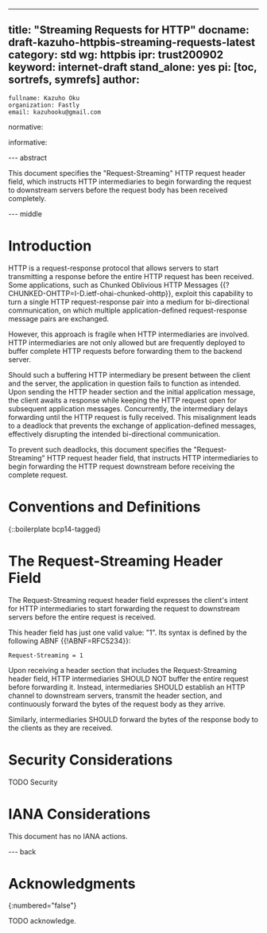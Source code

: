 ---
title: "Streaming Requests for HTTP"
docname: draft-kazuho-httpbis-streaming-requests-latest
category: std
wg: httpbis
ipr: trust200902
keyword: internet-draft
stand_alone: yes
pi: [toc, sortrefs, symrefs]
author:
-
    fullname: Kazuho Oku
    organization: Fastly
    email: kazuhooku@gmail.com

normative:

informative:


--- abstract

This document specifies the "Request-Streaming" HTTP request header field, which
instructs HTTP intermediaries to begin forwarding the request to downstream
servers before the request body has been received completely.


--- middle

# Introduction

HTTP is a request-response protocol that allows servers to start transmitting a
response before the entire HTTP request has been received. Some applications,
such as Chunked Oblivious HTTP Messages
{{?CHUNKED-OHTTP=I-D.ietf-ohai-chunked-ohttp}}, exploit this capability to turn
a single HTTP request-response pair into a medium for bi-directional
communication, on which multiple application-defined
request-response message pairs are exchanged.

However, this approach is fragile when HTTP intermediaries are involved. HTTP
intermediaries are not only allowed but are frequently deployed to buffer
complete HTTP requests before forwarding them to the backend server.

Should such a buffering HTTP intermediary be present between the client and the
server, the application in question fails to function as intended. Upon sending
the HTTP header section and the initial application message, the client awaits a
response while keeping the HTTP request open for subsequent application
messages. Concurrently, the intermediary delays forwarding until the HTTP
request is fully received. This misalignment leads to a deadlock that prevents
the exchange of application-defined messages, effectively disrupting the
intended bi-directional communication.


To prevent such deadlocks, this document specifies the "Request-Streaming" HTTP
request header field, that instructs HTTP intermediaries to begin forwarding the
HTTP request downstream before receiving the complete request.


# Conventions and Definitions

{::boilerplate bcp14-tagged}


# The Request-Streaming Header Field

The Request-Streaming request header field expresses the client's intent for
HTTP intermediaries to start forwarding the request to downstream servers before
the entire request is received.

This header field has just one valid value: "1". Its syntax is defined by the
following ABNF {{!ABNF=RFC5234}}:

~~~
Request-Streaming = 1
~~~

Upon receiving a header section that includes the Request-Streaming header
field, HTTP intermediaries SHOULD NOT buffer the entire request before
forwarding it. Instead, intermediaries SHOULD establish an HTTP channel to
downstream servers, transmit the header section, and continuously forward the
bytes of the request body as they arrive.

Similarly, intermediaries SHOULD forward the bytes of the response body to the
clients as they are received.


# Security Considerations

TODO Security


# IANA Considerations

This document has no IANA actions.


--- back

# Acknowledgments
{:numbered="false"}

TODO acknowledge.
